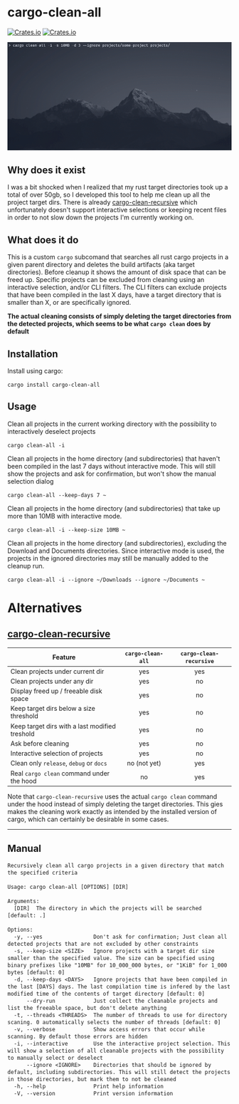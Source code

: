 # cargo-clean-all
[![Crates.io](https://img.shields.io/crates/v/cargo-clean-all?style=flat-square)](https://crates.io/crates/cargo-clean-all)
[![Crates.io](https://img.shields.io/crates/l/cargo-clean-all?style=flat-square)](https://crates.io/crates/cargo-clean-all)

![cargo clean-all demo](assets/cargo-clean-all-demo.gif)

## Why does it exist
I was a bit shocked when I realized that my rust target directories took up a total of over 50gb, 
so I developed this tool to help me clean up all the project target dirs. There is already 
[cargo-clean-recursive](https://github.com/IgaguriMK/cargo-clean-recursive) which unfortunately 
doesn't support interactive selections or keeping recent files in order to not slow down the 
projects I'm currently working on.

## What does it do

This is a custom `cargo` subcomand that searches all rust cargo projects in a given parent 
directory and deletes the build artifacts (aka target directories). Before cleanup it shows the 
amount of disk space that can be freed up. Specific projects can be excluded from cleaning using 
an interactive selection, and/or CLI filters. The CLI filters can exclude projects that have been 
compiled in the last X days, have a target directory that is smaller than X, or are specifically 
ignored.


**The actual cleaning consists of simply deleting the target directories from the detected projects,
which seems to be what `cargo clean` does by default**

## Installation

Install using cargo:
```
cargo install cargo-clean-all
```

## Usage

Clean all projects in the current working directory with the possibility to 
interactively deselect projects
```
cargo clean-all -i
```

Clean all projects in the home directory (and subdirectories) that haven't been compiled in the 
last 7 days without interactive mode. This will still show the projects and ask for confirmation, 
but won't show the manual selection dialog
```
cargo clean-all --keep-days 7 ~
```

Clean all projects in the home directory (and subdirectories) that take up more than 10MB with 
interactive mode.
```
cargo clean-all -i --keep-size 10MB ~
```

Clean all projects in the home directory (and subdirectories), excluding the Download and Documents 
directories. Since interactive mode is used, the projects in the ignored directories may still be
manually added to the cleanup run.
```
cargo clean-all -i --ignore ~/Downloads --ignore ~/Documents ~
```

# Alternatives

## [cargo-clean-recursive](https://github.com/IgaguriMK/cargo-clean-recursive)

| Feature      | `cargo-clean-all` | `cargo-clean-recursive` |
|------------------------------------------------|:---:|:---:|
| Clean projects under current dir               | yes | yes |
| Clean projects under any dir                   | yes | no  |
| Display freed up / freeable disk space         | yes | no  |
| Keep target dirs below a size threshold        | yes | no  |
| Keep target dirs with a last modified treshold | yes | no  |
| Ask before cleaning                            | yes | no  |
| Interactive selection of projects              | yes | no  |
| Clean only `release`, `debug` or `docs`        | no (not yet)  | yes |
| Real `cargo clean` command under the hood      | no  | yes |

Note that `cargo-clean-recursive` uses the actual `cargo clean` command under the hood instead of 
simply deleting the target directories. This gies makes the cleaning work exactly as intended by 
the installed version of cargo, which can certainly be desirable in some cases.

---
## Manual

```
Recursively clean all cargo projects in a given directory that match the specified criteria

Usage: cargo clean-all [OPTIONS] [DIR]

Arguments:
  [DIR]  The directory in which the projects will be searched [default: .]

Options:
  -y, --yes                Don't ask for confirmation; Just clean all detected projects that are not excluded by other constraints
  -s, --keep-size <SIZE>   Ignore projects with a target dir size smaller than the specified value. The size can be specified using binary prefixes like "10MB" for 10_000_000 bytes, or "1KiB" for 1_000 bytes [default: 0]
  -d, --keep-days <DAYS>   Ignore projects that have been compiled in the last [DAYS] days. The last compilation time is infered by the last modified time of the contents of target directory [default: 0]
      --dry-run            Just collect the cleanable projects and list the freeable space, but don't delete anything
  -t, --threads <THREADS>  The number of threads to use for directory scaning. 0 automatically selects the number of threads [default: 0]
  -v, --verbose            Show access errors that occur while scanning. By default those errors are hidden
  -i, --interactive        Use the interactive project selection. This will show a selection of all cleanable projects with the possibility to manually select or deselect
      --ignore <IGNORE>    Directories that should be ignored by default, including subdirectories. This will still detect the projects in those directories, but mark them to not be cleaned
  -h, --help               Print help information
  -V, --version            Print version information
```